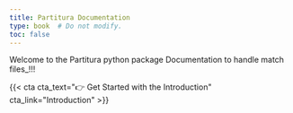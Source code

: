 ```yaml
---
title: Partitura Documentation
type: book  # Do not modify.
toc: false
---
```


Welcome to the Partitura python package Documentation to handle match files_!!!

{{< cta cta_text="👉 Get Started with the Introduction" cta_link="Introduction" >}}
